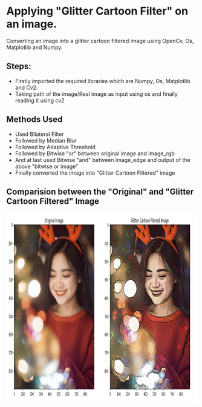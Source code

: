 # Applying "Glitter Cartoon Filter" on an image.

Converting an image into a glitter cartoon filtered image using OpenCv, Os, Matplotlib and Numpy.

## Steps:
* Firstly imported the required libraries which are Numpy, Os, Matplotlib and Cv2.
* Taking path of the image/Real image as input using os and finally reading it using cv2

## Methods Used
* Used Bilateral Filter
* Followed by Median Blur
* Followed by Adaptive Threshold
* Followed by Bitwise "or" between original image and image_rgb
* And at last used Bitwise "and" between image_edge and output of the above "bitwise or image"
* Finally converted the image into "Glitter Cartoon Filtered" image




## Comparision between the "Original" and "Glitter Cartoon Filtered" Image
<img src="Images/Output.png" height="500px">

